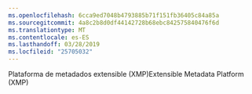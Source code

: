 ```yaml
---
ms.openlocfilehash: 6cca9ed7048b4793885b71f151fb36405c84a85a
ms.sourcegitcommit: 4a8c2b8d0df44142728b68ebc842575840476f6d
ms.translationtype: MT
ms.contentlocale: es-ES
ms.lasthandoff: 03/28/2019
ms.locfileid: "25705032"
---
```

<span data-ttu-id="99848-101">Plataforma de metadados extensible (XMP)</span><span class="sxs-lookup"><span data-stu-id="99848-101">Extensible Metadata Platform (XMP)</span></span>